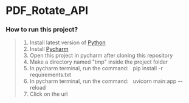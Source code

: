 # PDF_Rotate_API
### How to run this project?
> 1. Install latest version of [Python](https://www.python.org/downloads/)
> 2. Install [Pycharm](https://www.jetbrains.com/pycharm/download/download-thanks.html?platform=windows&code=PCC)
> 3. Open this project in pycharm after cloning this repository
> 4. Make a directory named "tmp" inside the project folder
> 5. In pycharm terminal, run the command: &nbsp; pip install -r requirements.txt
> 6. In pycharm terminal, run the command: &nbsp; uvicorn main:app --reload
> 7. Click on the url
